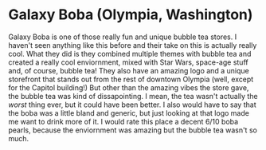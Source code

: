 # Galaxy Boba (Olympia, Washington)
Galaxy Boba is one of those really fun and unique bubble tea stores. I haven't seen anything like this before and their take on this is actually really cool. What they did is they combined multiple themes with bubble tea and created a really cool enviornment, mixed with Star Wars, space-age stuff and, of course, bubble tea! They also have an amazing logo and a unique storefront that stands out from the rest of downtown Olympia (well, except for the Capitol building!) But other than the amazing vibes the store gave, the bubble tea was kind of dissapointing. I mean, the tea wasn't actually the *worst* thing ever, but it could have been better. I also would have to say that the boba was a little bland and generic, but just looking at that logo made me want to drink more of it. I would rate this place a decent 6/10 boba pearls, because the enviornment was amazing but the bubble tea wasn't so much. 